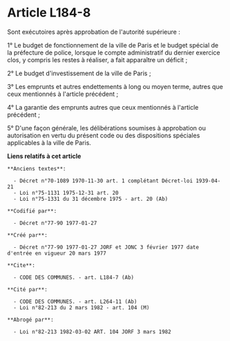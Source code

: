 # Article L184-8

Sont exécutoires après approbation de l'autorité supérieure :

1° Le budget de fonctionnement de la ville de Paris et le budget spécial de la préfecture de police, lorsque le compte
administratif du dernier exercice clos, y compris les restes à réaliser, a fait apparaître un déficit ;

2° Le budget d'investissement de la ville de Paris ;

3° Les emprunts et autres endettements à long ou moyen terme, autres que ceux mentionnés à l'article précédent ;

4° La garantie des emprunts autres que ceux mentionnés à l'article précédent ;

5° D'une façon générale, les délibérations soumises à approbation ou autorisation en vertu du présent code ou des
dispositions spéciales applicables à la ville de Paris.

**Liens relatifs à cet article**

	**Anciens textes**:

	  - Décret n°70-1089 1970-11-30 art. 1 complétant Décret-loi 1939-04-21
	  - Loi n°75-1131 1975-12-31 art. 20
	  - Loi n°75-1331 du 31 décembre 1975 - art. 20 (Ab)

	**Codifié par**:

	  - Décret n°77-90 1977-01-27

	**Créé par**:

	  - Décret n°77-90 1977-01-27 JORF et JONC 3 février 1977 date d'entrée en vigueur 20 mars 1977

	**Cite**:

	  - CODE DES COMMUNES. - art. L184-7 (Ab)

	**Cité par**:

	  - CODE DES COMMUNES. - art. L264-11 (Ab)
	  - Loi n°82-213 du 2 mars 1982 - art. 104 (M)

	**Abrogé par**:

	  - Loi n°82-213 1982-03-02 ART. 104 JORF 3 mars 1982
